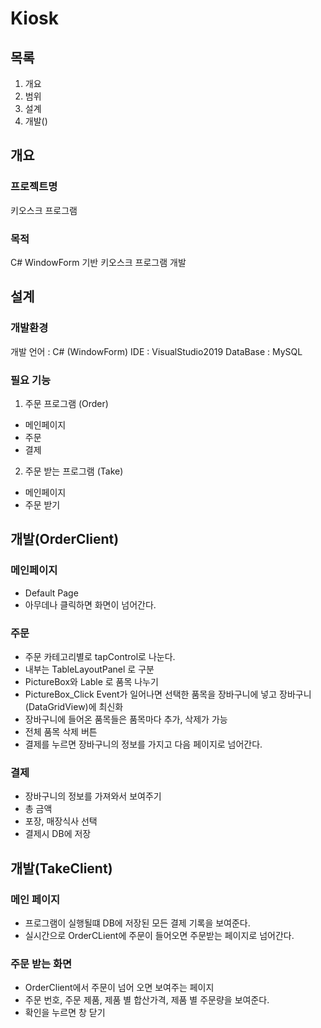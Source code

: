 # Kiosk

## 목록
1. 개요
2. 범위
3. 설계
4. 개발()

## 개요
### 프로젝트명
키오스크 프로그램

### 목적
C# WindowForm 기반 키오스크 프로그램 개발

## 설계
### 개발환경
개발 언어 : C# (WindowForm)
IDE : VisualStudio2019
DataBase : MySQL

### 필요 기능
1. 주문 프로그램 (Order)
- 메인페이지
- 주문
- 결제
2. 주문 받는 프로그램 (Take)
- 메인페이지
- 주문 받기

## 개발(OrderClient)
### 메인페이지
- Default Page
- 아무데나 클릭하면 화면이 넘어간다.

### 주문
- 주문 카테고리별로 tapControl로 나눈다.
- 내부는 TableLayoutPanel 로 구분
- PictureBox와 Lable 로 품목 나누기
- PictureBox_Click Event가 일어나면 선택한 품목을 장바구니에 넣고 장바구니(DataGridView)에 최신화
- 장바구니에 들어온 품목들은 품목마다 추가, 삭제가 가능
- 전체 품목 삭제 버튼
- 결제를 누르면 장바구니의 정보를 가지고 다음 페이지로 넘어간다.

### 결제
- 장바구니의 정보를 가져와서 보여주기
- 총 금액
- 포장, 매장식사 선택
- 결제시 DB에 저장

## 개발(TakeClient)
### 메인 페이지
- 프로그램이 실행될떄 DB에 저장된 모든 결제 기록을 보여준다.
- 실시간으로 OrderCLient에 주문이 들어오면 주문받는 페이지로 넘어간다.
### 주문 받는 화면
- OrderClient에서 주문이 넘어 오면 보여주는 페이지
- 주문 번호, 주문 제품, 제품 별 합산가격, 제품 별 주문량을 보여준다.
- 확인을 누르면 창 닫기
